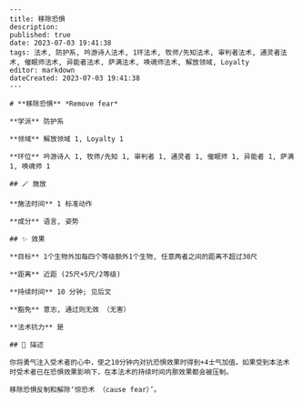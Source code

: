 
    ---
    title: 移除恐惧
    description: 
    published: true
    date: 2023-07-03 19:41:38
    tags: 法术, 防护系, 吟游诗人法术, 1环法术, 牧师/先知法术, 审判者法术, 通灵者法术, 催眠师法术, 异能者法术, 萨满法术, 唤魂师法术, 解放领域, Loyalty
    editor: markdown
    dateCreated: 2023-07-03 19:41:38
    ---

    # **移除恐惧** *Remove fear*

    **学派** 防护系 

    **领域** 解放领域 1, Loyalty 1

    **环位** 吟游诗人 1, 牧师/先知 1, 审判者 1, 通灵者 1, 催眠师 1, 异能者 1, 萨满 1, 唤魂师 1

    ## 🪄 施放

    **施法时间** 1 标准动作

    **成分** 语言, 姿势

    ## ✨ 效果 

    **目标** 1个生物外加每四个等级额外1个生物, 任意两者之间的距离不超过30尺 

    **距离** 近距 (25尺+5尺/2等级)  

    **持续时间** 10 分钟; 见后文 

    **豁免** 意志, 通过则无效 （无害）

    **法术抗力** 是

    ## 📖 描述

    你将勇气注入受术者的心中，使之10分钟内对抗恐惧效果时得到+4士气加值。如果受到本法术时受术者已在恐惧效果影响下，在本法术的持续时间内那效果都会被压制。

    移除恐惧反制和解除‘惊恐术 （cause fear）’。
    